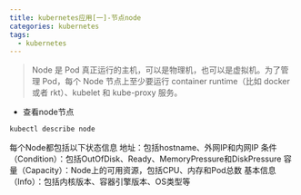 ```yaml
---
title: kubernetes应用[一]-节点node 
categories: kubernetes  
tags:  
  - kubernetes  
---
```


> Node 是 Pod 真正运行的主机，可以是物理机，也可以是虚拟机。为了管理 Pod，每个 Node 节点上至少要运行 container runtime（比如 docker 或者 rkt）、kubelet 和 kube-proxy 服务。

- 查看node节点
```sh
kubectl describe node
```
每个Node都包括以下状态信息
地址：包括hostname、外网IP和内网IP
条件（Condition）：包括OutOfDisk、Ready、MemoryPressure和DiskPressure
容量（Capacity）：Node上的可用资源，包括CPU、内存和Pod总数
基本信息（Info）：包括内核版本、容器引擎版本、OS类型等

